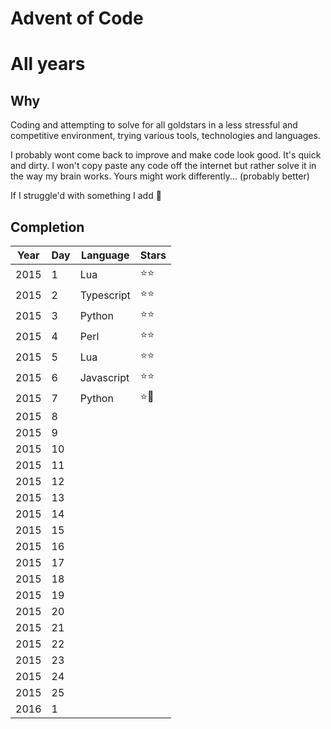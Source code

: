 # Advent of Code
# All years

## Why
Coding and attempting to solve for all goldstars in a less stressful and competitive environment, trying various tools, technologies and languages.

I probably wont come back to improve and make code look good. It's quick and dirty. I won't copy paste any code off the internet but rather solve it in the way my brain works.
Yours might work differently... (probably better)

If I struggle'd with something I add 🥵

## Completion

| Year | Day | Language | Stars |
|------|-----|----------|-----------|
| 2015 | 1   | Lua   | ⭐️⭐️ |
| 2015 | 2   | Typescript   | ⭐️⭐️ |
| 2015 | 3   | Python   | ⭐️⭐️ |
| 2015 | 4   | Perl   | ⭐️⭐️ |
| 2015 | 5   | Lua | ⭐️⭐️ |
| 2015 | 6   | Javascript | ⭐️⭐️ |
| 2015 | 7   | Python | ⭐️🥵 |
| 2015 | 8   | | |
| 2015 | 9   | | |
| 2015 | 10  | | |
| 2015 | 11  | | |
| 2015 | 12  | | |
| 2015 | 13  | | |
| 2015 | 14  | | |
| 2015 | 15  | | |
| 2015 | 16  | | |
| 2015 | 17  | | |
| 2015 | 18  | | |
| 2015 | 19  | | |
| 2015 | 20  | | |
| 2015 | 21  | | |
| 2015 | 22  | | |
| 2015 | 23  | | |
| 2015 | 24  | | |
| 2015 | 25  | | |
| 2016 | 1   | | |
